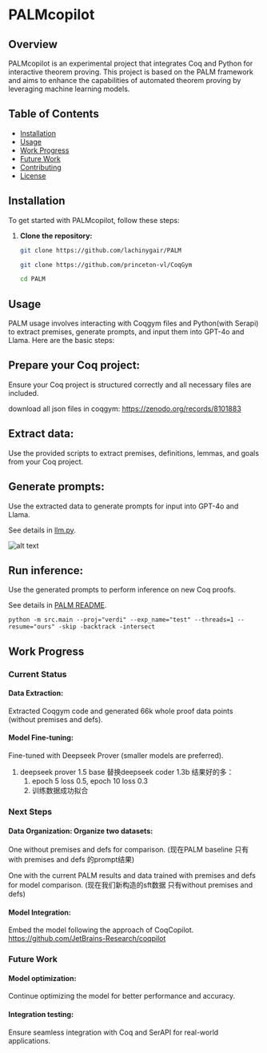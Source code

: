  # PALMcopilot

## Overview
PALMcopilot is an experimental project that integrates Coq and Python for interactive theorem proving. This project is based on the PALM framework and aims to enhance the capabilities of automated theorem proving by leveraging machine learning models.

## Table of Contents
- [Installation](#installation)
- [Usage](#usage)
- [Work Progress](#work-progress)
- [Future Work](#future-work)
- [Contributing](#contributing)
- [License](#license)

## Installation
To get started with PALMcopilot, follow these steps:

1. **Clone the repository:**
   ```bash
   git clone https://github.com/lachinygair/PALM
   
   git clone https://github.com/princeton-vl/CoqGym

   cd PALM


## Usage
PALM usage involves interacting with Coqgym files and Python(with Serapi) to extract premises, generate prompts, and input them into GPT-4o and Llama. Here are the basic steps:

## Prepare your Coq project:
Ensure your Coq project is structured correctly and all necessary files are included.

download all json files in coqgym: https://zenodo.org/records/8101883

## Extract data:
Use the provided scripts to extract premises, definitions, lemmas, and goals from your Coq project. 

## Generate prompts:
Use the extracted data to generate prompts for input into GPT-4o and Llama. 

See details in [llm.py](src/llm.py).

![alt text](image.png)

## Run inference:
Use the generated prompts to perform inference on new Coq proofs.

See details in [PALM README](README.md).

```
python -m src.main --proj="verdi" --exp_name="test" --threads=1 --resume="ours" -skip -backtrack -intersect
```

## Work Progress
### Current Status
#### Data Extraction:

Extracted Coqgym code and generated 66k whole proof data points (without premises and defs).
#### Model Fine-tuning:

Fine-tuned with Deepseek Prover (smaller models are preferred).

1. deepseek prover 1.5 base 替换deepseek coder 1.3b 结果好的多：
    1. epoch 5 loss 0.5, epoch 10 loss 0.3
    2. 训练数据成功拟合
### Next Steps


#### Data Organization: Organize two datasets:
One without premises and defs for comparison.
(现在PALM baseline 只有with premises and defs 的prompt结果)

One with the current PALM results and data trained with premises and defs for model comparison.
(现在我们新构造的sft数据 只有without premises and defs)
#### Model Integration:

Embed the model following the approach of CoqCopilot.
https://github.com/JetBrains-Research/coqpilot
### Future Work

#### Model optimization:
 Continue optimizing the model for better performance and accuracy.
#### Integration testing:
 Ensure seamless integration with Coq and SerAPI for real-world applications.